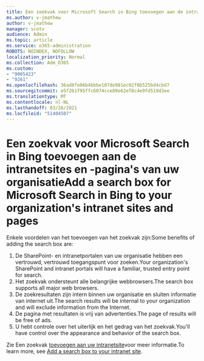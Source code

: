 ```yaml
---
title: Een zoekvak voor Microsoft Search in Bing toevoegen aan de intranetsites en -pagina's van uw organisatie
ms.author: v-jmathew
author: v-jmathew
manager: scotv
audience: Admin
ms.topic: article
ms.service: o365-administration
ROBOTS: NOINDEX, NOFOLLOW
localization_priority: Normal
ms.collection: Adm_O365
ms.custom:
- "9005423"
- "9261"
ms.openlocfilehash: 36ad8fe06b4bbbe107de981ec02f0b525bd4cbd7
ms.sourcegitcommit: e5f261f95ffc6074cce89e62ef8c4e9fd519d3ee
ms.translationtype: MT
ms.contentlocale: nl-NL
ms.lasthandoff: 03/26/2021
ms.locfileid: "51404507"
---
```

# <a name="add-a-search-box-for-microsoft-search-in-bing-to-your-organizations-intranet-sites-and-pages"></a><span data-ttu-id="fef6c-102">Een zoekvak voor Microsoft Search in Bing toevoegen aan de intranetsites en -pagina's van uw organisatie</span><span class="sxs-lookup"><span data-stu-id="fef6c-102">Add a search box for Microsoft Search in Bing to your organization's intranet sites and pages</span></span>

<span data-ttu-id="fef6c-103">Enkele voordelen van het toevoegen van het zoekvak zijn:</span><span class="sxs-lookup"><span data-stu-id="fef6c-103">Some benefits of adding the search box are:</span></span>

1. <span data-ttu-id="fef6c-104">De SharePoint- en intranetportalen van uw organisatie hebben een vertrouwd, vertrouwd toegangspunt voor zoeken.</span><span class="sxs-lookup"><span data-stu-id="fef6c-104">Your organization's SharePoint and intranet portals will have a familiar, trusted entry point for search.</span></span>
2. <span data-ttu-id="fef6c-105">Het zoekvak ondersteunt alle belangrijke webbrowsers.</span><span class="sxs-lookup"><span data-stu-id="fef6c-105">The search box supports all major web browsers.</span></span>
3. <span data-ttu-id="fef6c-106">De zoekresultaten zijn intern binnen uw organisatie en sluiten informatie van internet uit.</span><span class="sxs-lookup"><span data-stu-id="fef6c-106">The search results will be internal to your organization and will exclude information from the Internet.</span></span>
4. <span data-ttu-id="fef6c-107">De pagina met resultaten is vrij van advertenties.</span><span class="sxs-lookup"><span data-stu-id="fef6c-107">The page of results will be free of ads.</span></span>
5. <span data-ttu-id="fef6c-108">U hebt controle over het uiterlijk en het gedrag van het zoekvak.</span><span class="sxs-lookup"><span data-stu-id="fef6c-108">You'll have control over the appearance and behavior of the search box.</span></span>

<span data-ttu-id="fef6c-109">Zie Een zoekvak [toevoegen aan uw intranetsite](https://go.microsoft.com/fwlink/?linkid=2151387)voor meer informatie.</span><span class="sxs-lookup"><span data-stu-id="fef6c-109">To learn more, see [Add a search box to your intranet site](https://go.microsoft.com/fwlink/?linkid=2151387).</span></span>
